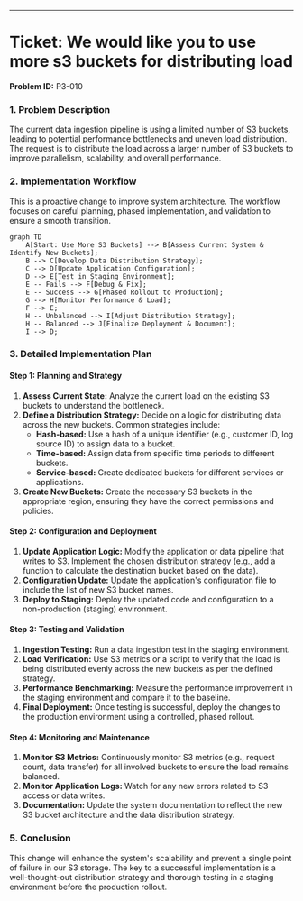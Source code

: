 

-----

# Ticket: We would like you to use more s3 buckets for distributing load

**Problem ID:** P3-010

### 1\. Problem Description

The current data ingestion pipeline is using a limited number of S3 buckets, leading to potential performance bottlenecks and uneven load distribution. The request is to distribute the load across a larger number of S3 buckets to improve parallelism, scalability, and overall performance.

### 2\. Implementation Workflow

This is a proactive change to improve system architecture. The workflow focuses on careful planning, phased implementation, and validation to ensure a smooth transition.

```mermaid
graph TD
    A[Start: Use More S3 Buckets] --> B[Assess Current System & Identify New Buckets];
    B --> C[Develop Data Distribution Strategy];
    C --> D[Update Application Configuration];
    D --> E[Test in Staging Environment];
    E -- Fails --> F[Debug & Fix];
    E -- Success --> G[Phased Rollout to Production];
    G --> H[Monitor Performance & Load];
    F --> E;
    H -- Unbalanced --> I[Adjust Distribution Strategy];
    H -- Balanced --> J[Finalize Deployment & Document];
    I --> D;
```

### 3\. Detailed Implementation Plan

#### Step 1: Planning and Strategy

1.  **Assess Current State:** Analyze the current load on the existing S3 buckets to understand the bottleneck.
2.  **Define a Distribution Strategy:** Decide on a logic for distributing data across the new buckets. Common strategies include:
      * **Hash-based:** Use a hash of a unique identifier (e.g., customer ID, log source ID) to assign data to a bucket.
      * **Time-based:** Assign data from specific time periods to different buckets.
      * **Service-based:** Create dedicated buckets for different services or applications.
3.  **Create New Buckets:** Create the necessary S3 buckets in the appropriate region, ensuring they have the correct permissions and policies.

#### Step 2: Configuration and Deployment

1.  **Update Application Logic:** Modify the application or data pipeline that writes to S3. Implement the chosen distribution strategy (e.g., add a function to calculate the destination bucket based on the data).
2.  **Configuration Update:** Update the application's configuration file to include the list of new S3 bucket names.
3.  **Deploy to Staging:** Deploy the updated code and configuration to a non-production (staging) environment.

#### Step 3: Testing and Validation

1.  **Ingestion Testing:** Run a data ingestion test in the staging environment.
2.  **Load Verification:** Use S3 metrics or a script to verify that the load is being distributed evenly across the new buckets as per the defined strategy.
3.  **Performance Benchmarking:** Measure the performance improvement in the staging environment and compare it to the baseline.
4.  **Final Deployment:** Once testing is successful, deploy the changes to the production environment using a controlled, phased rollout.

#### Step 4: Monitoring and Maintenance

1.  **Monitor S3 Metrics:** Continuously monitor S3 metrics (e.g., request count, data transfer) for all involved buckets to ensure the load remains balanced.
2.  **Monitor Application Logs:** Watch for any new errors related to S3 access or data writes.
3.  **Documentation:** Update the system documentation to reflect the new S3 bucket architecture and the data distribution strategy.

### 5\. Conclusion

This change will enhance the system's scalability and prevent a single point of failure in our S3 storage. The key to a successful implementation is a well-thought-out distribution strategy and thorough testing in a staging environment before the production rollout.
